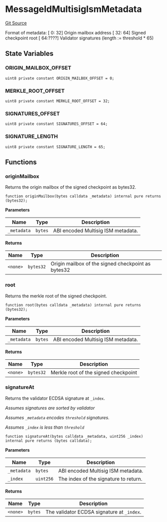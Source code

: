 # MessageIdMultisigIsmMetadata
[Git Source](https://github.com/hyperlane-xyz/hyperlane-monorepo/blob/60f321f452052881dce4e22999022e11fc117456/contracts/libs/isms/MessageIdMultisigIsmMetadata.sol)

Format of metadata:
[   0:  32] Origin mailbox address
[  32:  64] Signed checkpoint root
[  64:????] Validator signatures (length := threshold * 65)


## State Variables
### ORIGIN_MAILBOX_OFFSET

```solidity
uint8 private constant ORIGIN_MAILBOX_OFFSET = 0;
```


### MERKLE_ROOT_OFFSET

```solidity
uint8 private constant MERKLE_ROOT_OFFSET = 32;
```


### SIGNATURES_OFFSET

```solidity
uint8 private constant SIGNATURES_OFFSET = 64;
```


### SIGNATURE_LENGTH

```solidity
uint8 private constant SIGNATURE_LENGTH = 65;
```


## Functions
### originMailbox

Returns the origin mailbox of the signed checkpoint as bytes32.


```solidity
function originMailbox(bytes calldata _metadata) internal pure returns (bytes32);
```
**Parameters**

|Name|Type|Description|
|----|----|-----------|
|`_metadata`|`bytes`|ABI encoded Multisig ISM metadata.|

**Returns**

|Name|Type|Description|
|----|----|-----------|
|`<none>`|`bytes32`|Origin mailbox of the signed checkpoint as bytes32|


### root

Returns the merkle root of the signed checkpoint.


```solidity
function root(bytes calldata _metadata) internal pure returns (bytes32);
```
**Parameters**

|Name|Type|Description|
|----|----|-----------|
|`_metadata`|`bytes`|ABI encoded Multisig ISM metadata.|

**Returns**

|Name|Type|Description|
|----|----|-----------|
|`<none>`|`bytes32`|Merkle root of the signed checkpoint|


### signatureAt

Returns the validator ECDSA signature at `_index`.

*Assumes signatures are sorted by validator*

*Assumes `_metadata` encodes `threshold` signatures.*

*Assumes `_index` is less than `threshold`*


```solidity
function signatureAt(bytes calldata _metadata, uint256 _index) internal pure returns (bytes calldata);
```
**Parameters**

|Name|Type|Description|
|----|----|-----------|
|`_metadata`|`bytes`|ABI encoded Multisig ISM metadata.|
|`_index`|`uint256`|The index of the signature to return.|

**Returns**

|Name|Type|Description|
|----|----|-----------|
|`<none>`|`bytes`|The validator ECDSA signature at `_index`.|


